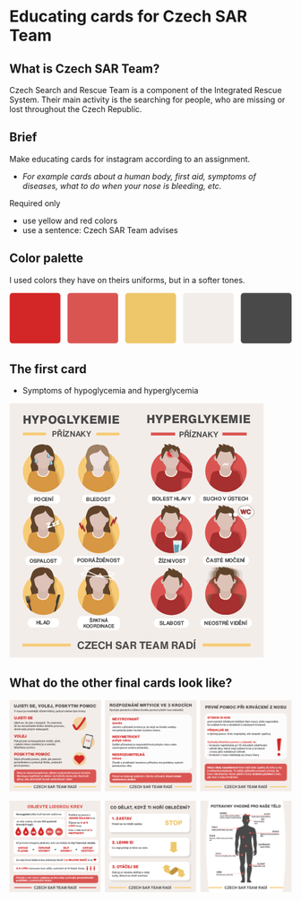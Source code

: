 # Educating cards for Czech SAR Team
## What is Czech SAR Team?
Czech Search and Rescue Team is a component of the Integrated Rescue System.
Their main activity is the searching for people, who are missing or lost throughout the Czech Republic.
## Brief
Make educating cards for instagram according to an assignment.

- _For example cards about a human body, first aid, symptoms of diseases, what to do when your nose is bleeding, etc._

Required only 
- use yellow and red colors
- use a sentence: Czech SAR Team advises 

## Color palette
I used colors they have on theirs uniforms, but in a softer tones.

![Collor palette.](img/barvy.png)

## The first card
- Symptoms of hypoglycemia and hyperglycemia

![Symptoms of hypoglycemia and hyperglycemia.](img/1.png)

## What do the other final cards look like? 
![Czech SAR Team cards1.](img/s1.png)

![Czech SAR Team cards2.](img/s2.png)


